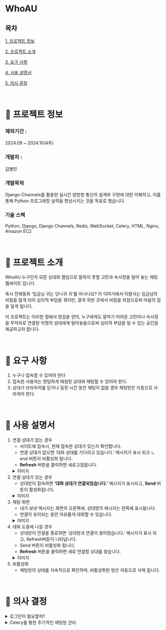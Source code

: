 # WhoAU

## 목차
[1. 프로젝트 정보](#-프로젝트-정보)

[2. 프로젝트 소개](#-프로젝트-소개)

[3. 요구 사항](#-요구-사항)

[4. 사용 설명서](#-사용-설명서)

[5. 의사 결정](#-의사-결정)

<br>

# 📄 프로젝트 정보
### 제작기간 : 
2024.09 ~ 2024.10(4주)

### 개발자 :
김병민 

### 개발목적
Django-Channels를 활용한 실시간 양방향 통신의 설계와 구현에 대한 이해하고, 이를 통해 Python 프로그래밍 실력을 향상시키는 것을 목표로 했습니다.

### 기술 스택 
Python, Django, Django Channels, Redis, WebSocket, Celery, HTML, Nginx, Amazon EC2

<br>

# 📢 프로젝트 소개
WhoAU 누구인지 모른 상대와 램덤으로 말하지 못할 고민과 속사정을 털어 놓는 채팅 웹싸이트 입니다.

혹시 전래동화 ‘임금님 귀는 당나귀 귀’를 아시나요? 
이 이야기에서 이발사는 임금님의 비밀을 알게 되어 심리적 부담을 겪지만, 결국 외딴 곳에서 비밀을 외침으로써 마음의 짐을 덜게 됩니다.

이 프로젝트는 이러한 점에서 영감을 얻어, 누구에게도 말하기 어려운 고민이나 속사정을 무작위로 연결된 익명의 상대에게 
털어놓음으로써 심리적 부담을 덜 수 있는 공간을 제공하고자 합니다.

<br>

# 💬 요구 사항
1. 누구나 접속할 수 있어야 한다
2. 접속한 사용자는 랜덤하게 매칭된 상대와 채팅할 수 있어야 한다.
3. 상대가 브라우저를 닫거나 일정 시간 동안 채팅이 없을 경우 채팅방은 자동으로 사라져야 한다.

<br>

# 📕 사용 설명서
1. 연결 상대가 없는 경우
    - 사이트에 접속시,  현재 접속한 상대가 있는지 확인합니다.
    - 연결 상대가 없으면  ‘대화 상대를 기다리고 있습니다.’ 메시지가 표시 되고 ㄴend 버튼이 비활성화 됩니다.
    - **Refresh** 버튼을 클릭하면 새로고침됩니다.
    <details>
    <summary>이미지</summary>
    <div markdown="1">
        <img width="524" alt="스크린샷 2024-11-02 17 03 17" src="https://github.com/user-attachments/assets/fbaf5d81-f44e-4c6e-aba7-1ccfb053e6c2">
    </div>
    </details>
2. 연결 상대가 있는 경우 
    - 상대방이 접속하면 **‘대화 상대가 연결되었습니다.’** 메시지가 표시되고, **Send** 버튼이 활성화됩니다.
    <details>
    <summary>이미지</summary>
    <div markdown="1">
        <img width="473" alt="스크린샷 2024-11-02 17 04 44" src="https://github.com/user-attachments/assets/14bd0f44-a995-4580-97cc-d414ebc7bf9c">
    </div>
    </details>
3. 채팅 화면 
    - 내가 보낸 메시지는 화면의 오른쪽에, 상대방의 메시지는 왼쪽에 표시됩니다.
    - 연결이 유지되는 동안 자유롭게 대화할 수 있습니다.
    <details>
    <summary>이미지</summary>
    <div markdown="1">
        <img width="990" alt="스크린샷 2024-11-02 17 04 10" src="https://github.com/user-attachments/assets/c8a34121-0e17-4728-9f2f-7aacfef4b6c8">
    </div>
    </details>
4. 대화 도중에 나갈 경우
    - 상대방이 연결을 종료하면  ‘상대방과 연결이 끊어졌습니다.’  메시지가 표시 되고, Refresh버튼이 나타납니다.
    - Send 버튼이 비활성화 됩니다.
    - **Refresh** 버튼을 클릭하면 새로 연결할 상대를 찾습니다.
    <details>
    <summary>이미지</summary>
    <div markdown="1">
        <img width="982" alt="스크린샷 2024-11-02 17 04 27" src="https://github.com/user-attachments/assets/a2347e5a-a06a-4bb8-a6db-74bb3829c2d9">
    </div>
    </details>
5. 비활성화 
    - 채팅방의 상태를 지속적으로 확인하며, 비활성화된 방은 자동으로 삭제 됩니다.

<br>

# 🤔 의사 결정

<details>
<summary>로그인이 필요할까?</summary>
<div markdown="1">
<br/> 
누군지 모르는 상대와 대화를 하는 거라면 회원가입/로그인이 필요 없다고 판단했다.
<hr/>
    
### 🛠️해결방안 1 : 임의의 사용자 값 생성

채팅방에서 서로 통신하기 위해 임의의 사용자 값(UUID)을 부여하는 방식을 고려

*데이터 흐름* 

웹페이지 입장 → 임의의 사용자 값생성 → 접속 중인 다른 사용자 확인→ 랜덤으로 연결 → 채팅 시작 

(접속 유저가 없는 경우 대기)
<hr/>

### 문제점 

 유저들이 접속할 때마다 고유한 값을 관리하고, 다른 유저와의 연결을 처리해야 하는 부담이 있습니다.
<hr/>

### 🛠️ 해결 방안 2 : 고유 사용자 정보 없이 간소화

유저 정보를 따로 관리하지 않고, **같은 채널에 두 명씩 바로 입장시키는 방식**을 선택

- 별도의 사용자 ID 없이도 채팅 가능.
- 접속자가 많거나 적더라도 두 명씩 간단히 매칭.
- 불필요한 사용자 정보 관리를 생략해 구현 부담 감소.
<hr/>
</div>
</details>


<details>
<summary>Celery를 통한 주기적인 채팅방 관리</summary>
<div markdown="1">
<br/>
Redis 서버에 채팅방이 프로그램 종료 후에도 그대로 존재하는 문제 발생했습니다. 

1. 서버가 강제로 종료된 경우.
2. 비활성화된 채팅방이 삭제되지 않음.

위의 두경에 Redis 서버의 자원이 낭비된다고 판단했다. 
<hr/>

### 🛠️ 해결방법 1 : Cache 값을 이용한 채팅방 관리

1. 채팅방이 생성될 때 Cache에 생성 시간을 저장합니다.
2. 사용자가 메시지를 보낼 때마다 Cache의 시간을 갱신
3. 10분 동안 대화가 없으면 해당 채팅방을 비활성화로 간주하고 삭제

작동 원리 

일정 시간이 지나도 대화가 없다면 자동으로 채팅방에서 나가게 처리하여 비활성화된 방을 정리 했습니다.
<hr/>

### 문제점

cache의 방법에서는 특정 이벤트가 발생 할 경우에만 동작한다는 문제가 있었습니다.

이러한 문제를 해결하기 위해서는 **주기적으로 코드를 실행하고 관리해주는 비동기 작업 스케줄러**가 필요했다.
<hr/>

### 🛠️ 해결방법 2 : Celery를 활용한 스케줄러

 백그라운드에서 자동으로 작업을 실행해 Redis의 채팅방 상태를 지속적으로 점검할 수 있어, 사용자의 이벤트에 의존하지 않고도 불필요한 데이터 삭제가 가능하게 됐다.

[ ➡️자세히 보기 ](https://byeongtil.tistory.com/80)
</div>
</details>

